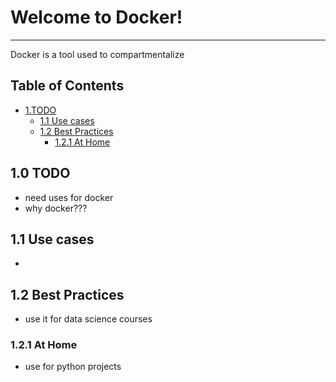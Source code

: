 # Welcome to Docker!
---
Docker is a tool used to compartmentalize
## Table of Contents
- [1.TODO](#1-todo)
    - [1.1 Use cases](#11-usecases)
    - [1.2 Best Practices](#12-best-practices)
        - [1.2.1 At Home](#121-at-home)


## 1.0 TODO
- need uses for docker
- why docker??? 

## 1.1 Use cases
-

## 1.2 Best Practices
- use it for data science courses
### 1.2.1 At Home
- use for python projects 

